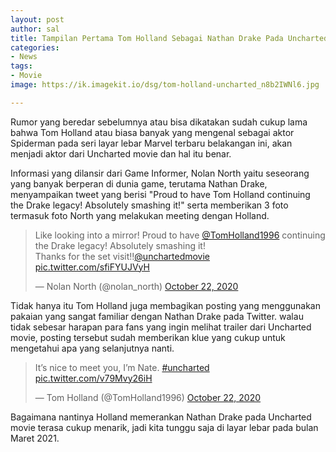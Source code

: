 ```yaml
---
layout: post
author: sal
title: Tampilan Pertama Tom Holland Sebagai Nathan Drake Pada Uncharted Movie
categories:
- News
tags:
- Movie
image: https://ik.imagekit.io/dsg/tom-holland-uncharted_n8b2IWNl6.jpg

---
```

Rumor yang beredar sebelumnya atau bisa dikatakan sudah cukup lama bahwa Tom Holland atau biasa banyak yang mengenal sebagai aktor Spiderman pada seri layar lebar Marvel terbaru belakangan ini, akan menjadi aktor dari Uncharted movie dan hal itu benar.

Informasi yang dilansir dari Game Informer, Nolan North yaitu seseorang yang banyak berperan di dunia game, terutama Nathan Drake, menyampaikan tweet yang berisi "Proud to have Tom Holland continuing the Drake legacy! Absolutely smashing it!" serta memberikan 3 foto termasuk foto North yang melakukan meeting dengan Holland.

<blockquote class="twitter-tweet tw-align-center"><p lang="en" dir="ltr">Like looking into a mirror! Proud to have <a href="https://twitter.com/TomHolland1996?ref_src=twsrc%5Etfw">@TomHolland1996</a> continuing the Drake legacy! Absolutely smashing it!<br>Thanks for the set visit!!<a href="https://twitter.com/unchartedmovie?ref_src=twsrc%5Etfw">@unchartedmovie</a> <a href="https://t.co/sfiFYUJVyH">pic.twitter.com/sfiFYUJVyH</a></p>— Nolan North (@nolan_north) <a href="https://twitter.com/nolan_north/status/1319267274021203973?ref_src=twsrc%5Etfw">October 22, 2020</a></blockquote> <script async src="https://platform.twitter.com/widgets.js" charset="utf-8"></script>

Tidak hanya itu Tom Holland juga membagikan posting yang menggunakan pakaian yang sangat familiar dengan Nathan Drake pada Twitter. walau tidak sebesar harapan para fans yang ingin melihat trailer dari Uncharted movie, posting tersebut sudah memberikan klue yang cukup untuk mengetahui apa yang selanjutnya nanti.

<blockquote class="twitter-tweet tw-align-center"><p lang="en" dir="ltr">It’s nice to meet you, I’m Nate. <a href="https://twitter.com/hashtag/uncharted?src=hash&ref_src=twsrc%5Etfw">#uncharted</a> <a href="https://t.co/v79Mvy26iH">pic.twitter.com/v79Mvy26iH</a></p>— Tom Holland (@TomHolland1996) <a href="https://twitter.com/TomHolland1996/status/1319299253425049605?ref_src=twsrc%5Etfw">October 22, 2020</a></blockquote> <script async src="https://platform.twitter.com/widgets.js" charset="utf-8"></script>

Bagaimana nantinya Holland memerankan Nathan Drake pada Uncharted movie terasa cukup menarik, jadi kita tunggu saja di layar lebar pada bulan Maret 2021.